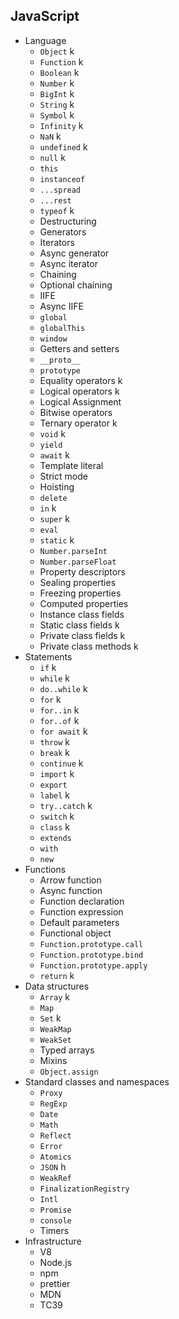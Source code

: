 ## JavaScript

- Language
  - `Object` k
  - `Function` k
  - `Boolean` k
  - `Number` k
  - `BigInt` k
  - `String` k
  - `Symbol` k
  - `Infinity` k
  - `NaN` k
  - `undefined` k
  - `null` k
  - `this`
  - `instanceof`
  - `...spread`
  - `...rest`
  - `typeof` k
  - Destructuring
  - Generators
  - Iterators
  - Async generator
  - Async iterator
  - Chaining
  - Optional chaining
  - IIFE
  - Async IIFE
  - `global`
  - `globalThis`
  - `window`
  - Getters and setters
  - `__proto__`
  - `prototype`
  - Equality operators k
  - Logical operators k
  - Logical Assignment
  - Bitwise operators
  - Ternary operator k
  - `void` k
  - `yield`
  - `await` k
  - Template literal
  - Strict mode
  - Hoisting
  - `delete`
  - `in` k
  - `super` k
  - `eval`
  - `static` k
  - `Number.parseInt`
  - `Number.parseFloat`
  - Property descriptors
  - Sealing properties
  - Freezing properties
  - Computed properties
  - Instance class fields
  - Static class fields k
  - Private class fields k
  - Private class methods k
- Statements
  - `if` k
  - `while` k
  - `do..while` k
  - `for` k
  - `for..in` k
  - `for..of` k
  - `for await` k
  - `throw` k
  - `break` k
  - `continue` k
  - `import` k
  - `export`
  - `label` k
  - `try..catch` k
  - `switch` k
  - `class` k
  - `extends`
  - `with`
  - `new`
- Functions
  - Arrow function
  - Async function
  - Function declaration
  - Function expression
  - Default parameters
  - Functional object
  - `Function.prototype.call`
  - `Function.prototype.bind`
  - `Function.prototype.apply`
  - `return` k
- Data structures
  - `Array` k
  - `Map`
  - `Set` k
  - `WeakMap`
  - `WeakSet`
  - Typed arrays
  - Mixins
  - `Object.assign`
- Standard classes and namespaces
  - `Proxy`
  - `RegExp`
  - `Date`
  - `Math`
  - `Reflect`
  - `Error`
  - `Atomics`
  - `JSON` h
  - `WeakRef`
  - `FinalizationRegistry`
  - `Intl`
  - `Promise`
  - `console`
  - Timers
- Infrastructure
  - V8
  - Node.js
  - npm
  - prettier
  - MDN
  - TC39
